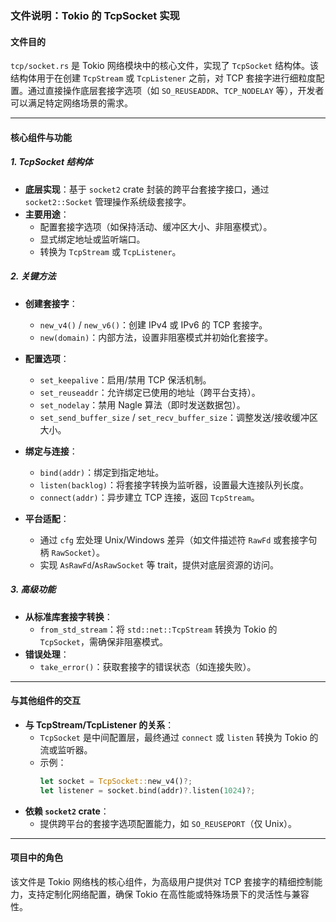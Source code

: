### 文件说明：Tokio 的 TcpSocket 实现

#### 文件目的
`tcp/socket.rs` 是 Tokio 网络模块中的核心文件，实现了 `TcpSocket` 结构体。该结构体用于在创建 `TcpStream` 或 `TcpListener` 之前，对 TCP 套接字进行细粒度配置。通过直接操作底层套接字选项（如 `SO_REUSEADDR`、`TCP_NODELAY` 等），开发者可以满足特定网络场景的需求。

---

#### 核心组件与功能

##### 1. **TcpSocket 结构体**
- **底层实现**：基于 `socket2` crate 封装的跨平台套接字接口，通过 `socket2::Socket` 管理操作系统级套接字。
- **主要用途**：
  - 配置套接字选项（如保持活动、缓冲区大小、非阻塞模式）。
  - 显式绑定地址或监听端口。
  - 转换为 `TcpStream` 或 `TcpListener`。

##### 2. **关键方法**
- **创建套接字**：
  - `new_v4()` / `new_v6()`：创建 IPv4 或 IPv6 的 TCP 套接字。
  - `new(domain)`：内部方法，设置非阻塞模式并初始化套接字。

- **配置选项**：
  - `set_keepalive`：启用/禁用 TCP 保活机制。
  - `set_reuseaddr`：允许绑定已使用的地址（跨平台支持）。
  - `set_nodelay`：禁用 Nagle 算法（即时发送数据包）。
  - `set_send_buffer_size` / `set_recv_buffer_size`：调整发送/接收缓冲区大小。

- **绑定与连接**：
  - `bind(addr)`：绑定到指定地址。
  - `listen(backlog)`：将套接字转换为监听器，设置最大连接队列长度。
  - `connect(addr)`：异步建立 TCP 连接，返回 `TcpStream`。

- **平台适配**：
  - 通过 `cfg` 宏处理 Unix/Windows 差异（如文件描述符 `RawFd` 或套接字句柄 `RawSocket`）。
  - 实现 `AsRawFd`/`AsRawSocket` 等 trait，提供对底层资源的访问。

##### 3. **高级功能**
- **从标准库套接字转换**：
  - `from_std_stream`：将 `std::net::TcpStream` 转换为 Tokio 的 `TcpSocket`，需确保非阻塞模式。
- **错误处理**：
  - `take_error()`：获取套接字的错误状态（如连接失败）。

---

#### 与其他组件的交互
- **与 TcpStream/TcpListener 的关系**：
  - `TcpSocket` 是中间配置层，最终通过 `connect` 或 `listen` 转换为 Tokio 的流或监听器。
  - 示例：
    ```rust
    let socket = TcpSocket::new_v4()?;
    let listener = socket.bind(addr)?.listen(1024)?;
    ```
- **依赖 `socket2` crate**：
  - 提供跨平台的套接字选项配置能力，如 `SO_REUSEPORT`（仅 Unix）。

---

#### 项目中的角色
该文件是 Tokio 网络栈的核心组件，为高级用户提供对 TCP 套接字的精细控制能力，支持定制化网络配置，确保 Tokio 在高性能或特殊场景下的灵活性与兼容性。
